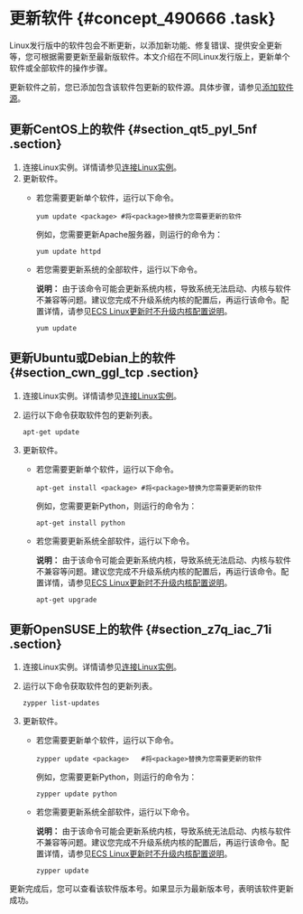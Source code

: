 # 更新软件 {#concept_490666 .task}

Linux发行版中的软件包会不断更新，以添加新功能、修复错误、提供安全更新等，您可根据需要更新至最新版软件。本文介绍在不同Linux发行版上，更新单个软件或全部软件的操作步骤。

更新软件之前，您已添加包含该软件包更新的软件源。具体步骤，请参见[添加软件源](cn.zh-CN/实例/管理实例/管理Linux实例软件/添加软件源.md#)。

## 更新CentOS上的软件 {#section_qt5_pyl_5nf .section}

1.  连接Linux实例。详情请参见[连接Linux实例](cn.zh-CN/实例/连接实例/连接方式导航.md#section_fjm_rgx_wdb)。
2.  更新软件。 
    -   若您需要更新单个软件，运行以下命令。

        ``` {#codeblock_fl5_xt8_nf4}
        yum update <package> #将<package>替换为您需要更新的软件
        ```

        例如，您需要更新Apache服务器，则运行的命令为：

        ``` {#codeblock_raa_xej_47n}
        yum update httpd
        ```

    -   若您需要更新系统的全部软件，运行以下命令。

        **说明：** 由于该命令可能会更新系统内核，导致系统无法启动、内核与软件不兼容等问题。建议您完成不升级系统内核的配置后，再运行该命令。配置详情，请参见[ECS Linux更新时不升级内核配置说明](https://help.aliyun.com/knowledge_detail/52869.html)。

        ``` {#codeblock_svg_ndo_5qi}
        yum update
        ```


## 更新Ubuntu或Debian上的软件 {#section_cwn_ggl_tcp .section}

1.  连接Linux实例。详情请参见[连接Linux实例](cn.zh-CN/实例/连接实例/连接方式导航.md#section_fjm_rgx_wdb)。
2.  运行以下命令获取软件包的更新列表。 

    ``` {#codeblock_u5w_vi5_d00}
    apt-get update
    ```

3.  更新软件。 
    -   若您需要更新单个软件，运行以下命令。

        ``` {#codeblock_1mw_3kc_a8b}
        apt-get install <package> #将<package>替换为您需要更新的软件
        ```

        例如，您需要更新Python，则运行的命令为：

        ``` {#codeblock_sid_9qw_g63}
        apt-get install python
        ```

    -   若您需要更新系统全部软件，运行以下命令。

        **说明：** 由于该命令可能会更新系统内核，导致系统无法启动、内核与软件不兼容等问题。建议您完成不升级系统内核的配置后，再运行该命令。配置详情，请参见[ECS Linux更新时不升级内核配置说明](https://help.aliyun.com/knowledge_detail/52869.html)。

        ``` {#codeblock_kc2_ut1_st1}
        apt-get upgrade
        ```


## 更新OpenSUSE上的软件 {#section_z7q_iac_71i .section}

1.  连接Linux实例。详情请参见[连接Linux实例](cn.zh-CN/实例/连接实例/连接方式导航.md#section_fjm_rgx_wdb)。
2.  运行以下命令获取软件包的更新列表。 

    ``` {#codeblock_uj2_y8r_fzv}
    zypper list-updates
    ```

3.  更新软件。 
    -   若您需要更新单个软件，运行以下命令。

        ``` {#codeblock_q9a_xnd_x8l}
        zypper update <package>   #将<package>替换为您需要更新的软件
        ```

        例如，您需要更新Python，则运行的命令为：

        ``` {#codeblock_wjd_ixj_e5b}
        zypper update python
        ```

    -   若您需要更新系统全部软件，运行以下命令。

        **说明：** 由于该命令可能会更新系统内核，导致系统无法启动、内核与软件不兼容等问题。建议您完成不升级系统内核的配置后，再运行该命令。配置详情，请参见[ECS Linux更新时不升级内核配置说明](https://help.aliyun.com/knowledge_detail/52869.html)。

        ``` {#codeblock_i1k_uht_1qv}
        zypper update
        ```


更新完成后，您可以查看该软件版本号。如果显示为最新版本号，表明该软件更新成功。

